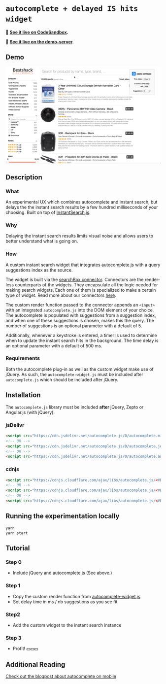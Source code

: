 # `autocomplete + delayed IS hits widget`

🎥 **[See it live on CodeSandbox](https://codesandbox.io/s/mzlx3lp3zx).**

🎥 **[See it live on the demo-server](https://internal-preview.algolia.com/delayed-hits-demo).**

## Demo

![demo of autocomplete+IS](demo.gif)

## Description

### What
An experimental UX which combines autocomplete and instant search, but delays the the instant search results by a few hundred milliseconds of your choosing.  Built on top of [InstantSearch.js](https://community.algolia.com/instantsearch.js/).

### Why
Delaying the instant search results limits visual noise and allows users to better understand what is going on.

### How
A custom instant search widget that integrates autocomplete.js with a query suggestions index as the source.

The widget is built via the [searchBox connector](https://community.algolia.com/instantsearch.js/v2/connectors/connectSearchBox.html).  Connectors are the render-less counterparts of the widgets. They encapsulate all the logic needed for making search widgets. Each one of them is specialized to make a certain type of widget. Read more about our connectors [here](https://community.algolia.com/instantsearch.js/v2/connectors.html).

The custom render function passed to the connector appends an `<input>` with an integrated `autocomplete.js` into the DOM element of your choice. The autocomplete is populated with suggestions from a suggestion index, and when one of these suggestions is chosen, makes this the query. The number of suggestions is an optional parameter with a default of 5.

Additionally, whenever a keystroke is entered, a timer is used to determine when to update the instant search hits in the background.  The time delay is an optional parameter with a default of 500 ms. 

### Requirements
Both the autocomplete plug-in as well as the custom widget make use of jQuery.  As such, the `autocomplete-widget.js` must be included after `autocomplete.js` which should be included after jQuery.

## Installation

The `autocomplete.js` library must be included **after** jQuery, Zepto or Angular.js (with jQuery).

### jsDelivr

```html
<script src="https://cdn.jsdelivr.net/autocomplete.js/0/autocomplete.min.js"></script>
<!-- OR -->
<script src="https://cdn.jsdelivr.net/autocomplete.js/0/autocomplete.jquery.min.js"></script>
<!-- OR -->
<script src="https://cdn.jsdelivr.net/autocomplete.js/0/autocomplete.angular.min.js"></script>
```

### cdnjs

```html
<script src="https://cdnjs.cloudflare.com/ajax/libs/autocomplete.js/<VERSION>/autocomplete.min.js"></script>
<!-- OR -->
<script src="https://cdnjs.cloudflare.com/ajax/libs/autocomplete.js/<VERSION>/autocomplete.jquery.min.js"></script>
<!-- OR -->
<script src="https://cdnjs.cloudflare.com/ajax/libs/autocomplete.js/<VERSION>/autocomplete.angular.min.js"></script>
```

## Running the experimentation locally

```
yarn
yarn start
```

## Tutorial

### Step 0 
* Include jQuery and autocomplete.js (See above.)

### Step 1
* Copy the custom render function from [autocomplete-widget.js](/src/autocomplete-widget.js)
* Set delay time in ms / nb suggestions as you see fit

### Step2
* Add the custom widget to the instant search instance

### Step 3
* Profit! 💵💵💵

## Additional Reading
[Check out the blogpost about autocomplete on mobile](https://blog.algolia.com/search-autocomplete-on-mobile/)

